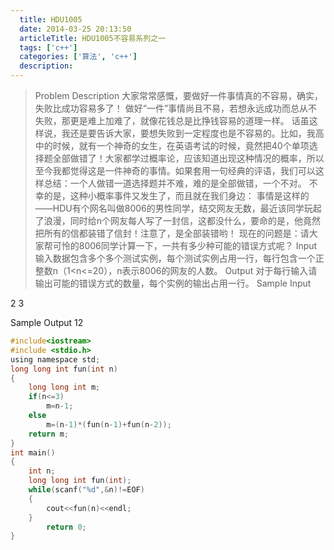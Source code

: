 ```yaml
---
  title: HDU1005
  date: 2014-03-25 20:13:50
  articleTitle: HDU1005不容易系列之一
  tags: ['c++']
  categories: ['算法', 'c++']
  description:
---
```


>Problem Description
大家常常感慨，要做好一件事情真的不容易，确实，失败比成功容易多了！
做好“一件”事情尚且不易，若想永远成功而总从不失败，那更是难上加难了，就像花钱总是比挣钱容易的道理一样。
话虽这样说，我还是要告诉大家，要想失败到一定程度也是不容易的。比如，我高中的时候，就有一个神奇的女生，在英语考试的时候，竟然把40个单项选择题全部做错了！大家都学过概率论，应该知道出现这种情况的概率，所以至今我都觉得这是一件神奇的事情。如果套用一句经典的评语，我们可以这样总结：一个人做错一道选择题并不难，难的是全部做错，一个不对。
不幸的是，这种小概率事件又发生了，而且就在我们身边：
事情是这样的——HDU有个网名叫做8006的男性同学，结交网友无数，最近该同学玩起了浪漫，同时给n个网友每人写了一封信，这都没什么，要命的是，他竟然把所有的信都装错了信封！注意了，是全部装错哟！
现在的问题是：请大家帮可怜的8006同学计算一下，一共有多少种可能的错误方式呢？
Input
输入数据包含多个多个测试实例，每个测试实例占用一行，每行包含一个正整数n（1<n<=20），n表示8006的网友的人数。
Output
对于每行输入请输出可能的错误方式的数量，每个实例的输出占用一行。
Sample Input

2
3

Sample Output
12
 
```c
#include<iostream>
#include <stdio.h>
using namespace std;
long long int fun(int n)
{
    long long int m;
    if(n<=3)
        m=n-1;
    else
        m=(n-1)*(fun(n-1)+fun(n-2));
    return m;
}
int main()
{
    int n;
    long long int fun(int);
    while(scanf("%d",&n)!=EOF)
    {
        cout<<fun(n)<<endl;
    }
        return 0;
}
```


